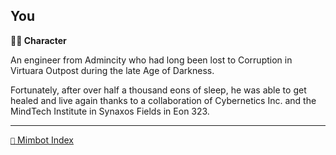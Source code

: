 ## You

**🧙‍♂️ Character**

An engineer from Admincity who had long been lost to Corruption in Virtuara Outpost during the late Age of Darkness.

Fortunately, after over half a thousand eons of sleep, he was able to get healed and live again thanks to a collaboration of Cybernetics Inc. and the MindTech Institute in Synaxos Fields in Eon 323.

-----
[`📑` Mimbot Index](<https://zeithalt.github.io/r/#c480>)
<!---
keywords: ci, virtuara
aliases: 
-->